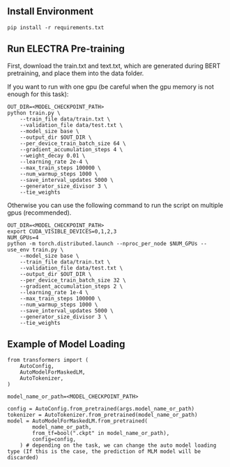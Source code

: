 ## Install Environment

```
pip install -r requirements.txt
```

## Run ELECTRA Pre-training

First, download the train.txt and text.txt, which are generated during BERT pretraining, and place them into the data
folder.

If you want to run with one gpu (be careful when the gpu memory is not enough for this task):

```
OUT_DIR=<MODEL_CHECKPOINT_PATH>
python train.py \
    --train_file data/train.txt \
    --validation_file data/test.txt \
    --model_size base \
    --output_dir $OUT_DIR \
    --per_device_train_batch_size 64 \
    --gradient_accumulation_steps 4 \
    --weight_decay 0.01 \
    --learning_rate 2e-4 \
    --max_train_steps 100000 \
    --num_warmup_steps 1000 \
    --save_interval_updates 5000 \
    --generator_size_divisor 3 \
    --tie_weights
```

Otherwise you can use the following command to run the script on multiple gpus (recommended).

```
OUT_DIR=<MODEL_CHECKPOINT_PATH>
export CUDA_VISIBLE_DEVICES=0,1,2,3
NUM_GPUs=4
python -m torch.distributed.launch --nproc_per_node $NUM_GPUs --use_env train.py \
    --model_size base \
    --train_file data/train.txt \
    --validation_file data/test.txt \
    --output_dir $OUT_DIR \
    --per_device_train_batch_size 32 \
    --gradient_accumulation_steps 2 \
    --learning_rate 1e-4 \
    --max_train_steps 100000 \
    --num_warmup_steps 1000 \
    --save_interval_updates 5000 \
    --generator_size_divisor 3 \
    --tie_weights
```

## Example of Model Loading

```
from transformers import (
    AutoConfig,
    AutoModelForMaskedLM,
    AutoTokenizer,
)

model_name_or_path=<MODEL_CHECKPOINT_PATH>

config = AutoConfig.from_pretrained(args.model_name_or_path)
tokenizer = AutoTokenizer.from_pretrained(model_name_or_path)
model = AutoModelForMaskedLM.from_pretrained(
        model_name_or_path,
        from_tf=bool(".ckpt" in model_name_or_path),
        config=config,
    ) # depending on the task, we can change the auto model loading type (If this is the case, the prediction of MLM model will be discarded)
```